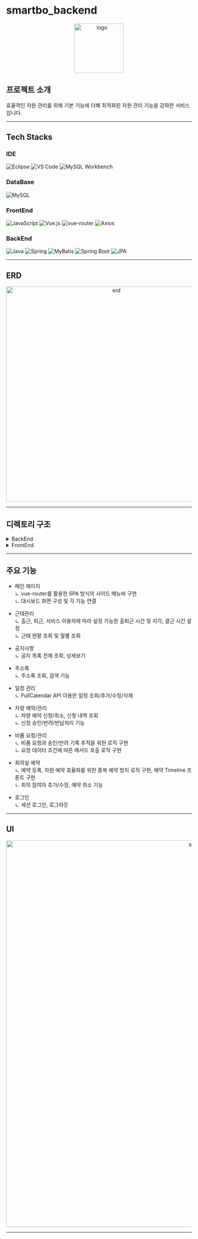 # smartbo_backend

<div align="center">
  <img width="134" alt="logo" src="https://github.com/user-attachments/assets/defd5b39-f3cf-45ef-90d4-cdacb57fc192" />
</div>

## 프로젝트 소개

효율적인 자원 관리를 위해 기본 기능에 더해 최적화된 자원 관리 기능을 강화한 서비스입니다.

---

## Tech Stacks

### IDE
![Eclipse](https://img.shields.io/badge/Eclipse-2C2255?style=for-the-badge&logo=Eclipse&logoColor=white)
![VS Code](https://img.shields.io/badge/VS%20Code-007ACC?style=for-the-badge&logo=Visual%20Studio%20Code&logoColor=white)
![MySQL Workbench](https://img.shields.io/badge/MySQL%20Workbench-4479A1?style=for-the-badge&logo=mysql&logoColor=white)

### DataBase
![MySQL](https://img.shields.io/badge/MySQL-4479A1?style=for-the-badge&logo=mysql&logoColor=white)

### FrontEnd
![JavaScript](https://img.shields.io/badge/JavaScript-F7DF1E?style=for-the-badge&logo=JavaScript&logoColor=black)
![Vue.js](https://img.shields.io/badge/Vue.js-4FC08D?style=for-the-badge&logo=vue.js&logoColor=white)
![vue-router](https://img.shields.io/badge/vue--router-4FC08D?style=for-the-badge&logo=vue.js&logoColor=white)
![Axios](https://img.shields.io/badge/Axios-5A29E7?style=for-the-badge&logo=Axios&logoColor=white)

### BackEnd
![Java](https://img.shields.io/badge/Java-007396?style=for-the-badge&logo=java&logoColor=white)
![Spring](https://img.shields.io/badge/Spring-6DB33F?style=for-the-badge&logo=spring&logoColor=white)
![MyBatis](https://img.shields.io/badge/MyBatis-1B1A1D?style=for-the-badge&logo=Mybatis&logoColor=white)
![Spring Boot](https://img.shields.io/badge/Spring%20Boot-6DB33F?style=for-the-badge&logo=springboot&logoColor=white)
![JPA](https://img.shields.io/badge/JPA-007396?style=for-the-badge&logo=java&logoColor=white)

---

## ERD

<div align="center">
  <img width="583" alt="erd" src="https://github.com/user-attachments/assets/75f342fc-fc11-4774-88e0-64478949722c" />
</div>

---

## 디렉토리 구조

<details>
  <summary>BackEnd</summary>
  <div>
  
  ```bash
     main
      ├── java
      │   └── com
      │       └── bo
      │           ├── SmartboBackendApplication.java
      │           ├── address
      │           │   ├── controller
      │           │   │   └── AddressController.java
      │           │   ├── dto
      │           │   │   └── AddressMemberDTO.java
      │           │   └── service
      │           │       ├── AddressService.java
      │           │       └── AddressServiceImpl.java
      │           ├── advice
      │           │   ├── MyControllerAdvice.java
      │           │   └── ValidTestControllerAdvice.java
      │           ├── attendance
      │           │   ├── controller
      │           │   │   └── AttendanceController.java
      │           │   ├── dao
      │           │   │   └── AttendanceRepository.java
      │           │   ├── dto
      │           │   │   └── AttendanceDTO.java
      │           │   ├── entity
      │           │   │   └── AttendanceEntity.java
      │           │   └── service
      │           │       ├── AttendanceMapper.java
      │           │       ├── AttendanceService.java
      │           │       ├── AttendanceServiceImpl.java
      │           │       ├── AttendanceStatus.java
      │           │       └── AttendanceTime.java
      │           ├── car
      │           │   ├── control
      │           │   │   └── CarController.java
      │           │   ├── dto
      │           │   │   ├── CarDTO.java
      │           │   │   └── CarRentDTO.java
      │           │   ├── entity
      │           │   │   ├── CarEntity.java
      │           │   │   └── CarRentEntity.java
      │           │   ├── repository
      │           │   │   ├── CarRentRepository.java
      │           │   │   └── CarRepository.java
      │           │   └── service
      │           │       ├── CarMapper.java
      │           │       ├── CarRentMapper.java
      │           │       ├── CarScheduler.java
      │           │       ├── CarService.java
      │           │       └── CarServiceImpl.java
      │           ├── config
      │           │   ├── AttendanceConfig.java
      │           │   ├── MyApplicationContext.java
      │           │   ├── MyMVCContext.java
      │           │   └── SchedulerConfig.java
      │           ├── department
      │           │   ├── dto
      │           │   │   └── DepartmentDTO.java
      │           │   ├── entity
      │           │   │   └── DepartmentEntity.java
      │           │   └── repository
      │           │       └── DepartmentRepository.java
      │           ├── exception
      │           │   ├── AddException.java
      │           │   ├── DuplicateException.java
      │           │   ├── FindException.java
      │           │   ├── ModifyException.java
      │           │   ├── RemoveException.java
      │           │   └── UnavailableException.java
      │           ├── login
      │           │   ├── controller
      │           │   │   └── LoginController.java
      │           │   ├── dto
      │           │   │   └── LoginRequestDTO.java
      │           │   └── service
      │           │       ├── LoginService.java
      │           │       └── LoginServiceImpl.java
      │           ├── meetingroom
      │           │   ├── controller
      │           │   │   └── MeetingroomController.java
      │           │   ├── dto
      │           │   │   ├── MeetingReservationDTO.java
      │           │   │   ├── MeetingRoomDTO.java
      │           │   │   └── ParticipantsDTO.java
      │           │   ├── entity
      │           │   │   ├── MeetingReservationEntity.java
      │           │   │   ├── MeetingroomDetailEntity.java
      │           │   │   ├── ParticipantEmbedded.java
      │           │   │   └── ParticipantsEntity.java
      │           │   ├── repository
      │           │   │   ├── MeetingReservationRepository.java
      │           │   │   ├── MeetingRoomRepository.java
      │           │   │   └── ParticipantsRepository.java
      │           │   └── service
      │           │       ├── MeetingroomMapper.java
      │           │       ├── MeetingroomService.java
      │           │       ├── MeetingroomServiceImpl.java
      │           │       ├── ReservationScheduler.java
      │           │       └── ReservationValidator.java
      │           ├── member
      │           │   ├── dto
      │           │   │   └── MemberDTO.java
      │           │   ├── entity
      │           │   │   └── MemberEntity.java
      │           │   └── repository
      │           │       └── MemberRepository.java
      │           ├── notice
      │           │   ├── control
      │           │   │   └── NoticeController.java
      │           │   ├── dto
      │           │   │   └── NoticeDTO.java
      │           │   ├── entity
      │           │   │   └── NoticeEntity.java
      │           │   ├── repository
      │           │   │   └── NoticeRepository.java
      │           │   └── service
      │           │       ├── NoticeMapper.java
      │           │       ├── NoticeService.java
      │           │       └── NoticeServiceImpl.java
      │           ├── schedule
      │           │   ├── control
      │           │   │   └── ScheduleController.java
      │           │   ├── dto
      │           │   │   └── ScheduleDTO.java
      │           │   ├── entity
      │           │   │   └── ScheduleEntity.java
      │           │   ├── repository
      │           │   │   └── ScheduleRepository.java
      │           │   └── service
      │           │       ├── ScheduleMapper.java
      │           │       ├── ScheduleService.java
      │           │       └── ScheduleServiceImpl.java
      │           └── stuff
      │               ├── controller
      │               │   ├── StuffController.java
      │               │   └── StuffReqController.java
      │               ├── dto
      │               │   ├── StuffDTO.java
      │               │   └── StuffReqDTO.java
      │               ├── entity
      │               │   ├── StuffEntity.java
      │               │   └── StuffReqEntity.java
      │               ├── repository
      │               │   ├── StuffRepository.java
      │               │   └── StuffReqRepository.java
      │               ├── service
      │               │   ├── StuffReqService.java
      │               │   ├── StuffReqServiceImpl.java
      │               │   ├── StuffService.java
      │               │   └── StuffServiceImpl.java
      │               └── util
      │                   ├── StuffMapper.java
      │                   └── StuffReqMapper.java
      └── resources
          ├── application.properties
          ├── db.properties
          ├── log4j.xml
          └── log4jdbc.log4j2.properties

  ```

  </div>
</details>

<details>
  <summary>FrontEnd</summary>
  <div>

  ```bash
    src
   ├── App.vue
   ├── components
   │   ├── Footer.vue
   │   ├── Header.vue
   │   ├── Main.vue
   │   ├── PageGroup.vue
   │   ├── Section.vue
   │   └── Sidebar.vue
   ├── main.js
   ├── pages
   │   ├── Login.vue
   │   ├── address
   │   │   └── AddressList.vue
   │   ├── attendance
   │   │   ├── AttendanceItem.vue
   │   │   └── AttendanceList.vue
   │   ├── car
   │   │   ├── CarAllRentList.vue
   │   │   ├── CarAllRentListItem.vue
   │   │   ├── CarList.vue
   │   │   ├── CarListItem.vue
   │   │   ├── CarManage.vue
   │   │   ├── CarManageList.vue
   │   │   ├── CarManageListItem.vue
   │   │   ├── CarMyRentList.vue
   │   │   ├── CarMyRentListItem.vue
   │   │   ├── CarNoReturnList.vue
   │   │   ├── CarNoReturnListItem.vue
   │   │   ├── CarRentList.vue
   │   │   ├── CarRentListItem.vue
   │   │   ├── CarWaitingList.vue
   │   │   └── CarWaitingListItem.vue
   │   ├── contacts
   │   │   └── Contacts.vue
   │   ├── dashboard
   │   │   ├── AttendanceInfo.vue
   │   │   ├── CarStatus.vue
   │   │   ├── Dashboard.vue
   │   │   ├── NoticeItemDash.vue
   │   │   └── StuffStatus.vue
   │   ├── meetingroom
   │   │   ├── FullCalendarTest.vue
   │   │   ├── MeetingRoomItem.vue
   │   │   ├── MeetingRoomList.vue
   │   │   ├── MeetingRoomResDelete.vue
   │   │   ├── MeetingRoomResInfo.vue
   │   │   ├── MeetingRoomResItem.vue
   │   │   ├── MeetingRoomResList.vue
   │   │   ├── MeetingRoomResModify.vue
   │   │   ├── MeetingRoomTimeline.vue
   │   │   └── ReservationModal.vue
   │   ├── notice
   │   │   ├── NoticeInfo.vue
   │   │   ├── NoticeItem.vue
   │   │   └── NoticeList.vue
   │   ├── schedule
   │   │   ├── Calendar.vue
   │   │   ├── ScheduleInfo.vue
   │   │   ├── Test.vue
   │   │   └── TodayTodoItem.vue
   │   └── stuff
   │       ├── StuffManage.vue
   │       ├── StuffManageItem.vue
   │       ├── StuffManageItemModal.vue
   │       ├── StuffRequest.vue
   │       ├── StuffRequestList.vue
   │       ├── StuffRequestListItem.vue
   │       ├── StuffRequestListItemModal.vue
   │       └── StuffRequestSend.vue
   └── router
       └── index.js
    
  ```
    
  </div>
</details>

---

## 주요 기능

- 메인 페이지
  <br>
  ㄴ vue-router를 활용한 SPA 방식의 사이드 메뉴바 구현 <br>
  ㄴ 대시보드 화면 구성 및 각 기능 연결

- 근태관리
  <br>
  ㄴ 출근, 퇴근, 서비스 이용자에 따라 설정 가능한 출퇴근 시간 및 지각, 결근 시간 설정 <br>
  ㄴ 근태 현황 조회 및 월별 조회

- 공지사항
  <br>
  ㄴ 공지 목록 전체 조회, 상세보기

- 주소록
  <br>
  ㄴ 주소록 조회, 검색 기능

- 일정 관리
  <br>
  ㄴ FullCalendar API 이용한 일정 조회/추가/수정/삭제

- 차량 예약/관리
  <br>
  ㄴ 차량 예약 신청/취소, 신청 내역 조회 <br>
  ㄴ 신청 승인/반려/반납처리 기능

- 비품 요청/관리
  <br>
  ㄴ 비품 요청과 승인/반려 기록 추적을 위한 로직 구현 <br>
  ㄴ 요청 데이터 조건에 따른 메서드 호출 로직 구현

- 회의실 예약
  <br>
  ㄴ 예약 등록, 자원 예약 효율화를 위한 중복 예약 방지 로직 구현, 예약 Timeline 프론트 구현 <br>
  ㄴ 회의 참여자 추가/수정, 예약 취소 기능

- 로그인
  <br>
  ㄴ 세션 로그인, 로그아웃

---

## UI

<div align="center">
  <img width="1047" alt="smartbo UI" src="https://github.com/user-attachments/assets/74703c8f-7e6a-4a48-baaf-2c811c084c38" />
</div>

---
